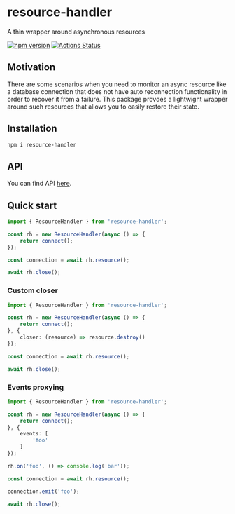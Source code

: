 # resource-handler
A thin wrapper around asynchronous resources

[![npm version](https://badge.fury.io/js/resource-handler.svg)](https://www.npmjs.com/package/resource-handler)
[![Actions Status](https://github.com/ziflex/resource-handler/workflows/Node%20CI/badge.svg)](https://github.com/ziflex/resource-handler/workflows/Node%20CI/badge.svg)

## Motivation
There are some scenarios when you need to monitor an async resource like a database connection that does not have auto reconnection functionality in order to recover it from a failure. This package provdes a lightwight wrapper around such resources that allows you to easily restore their state.

## Installation

```bash
npm i resource-handler
```

## API
You can find API [here](https://ziflex.github.io/resource-handler).

## Quick start

```typescript
import { ResourceHandler } from 'resource-handler';

const rh = new ResourceHandler(async () => {
    return connect();
});

const connection = await rh.resource();

await rh.close();
```

### Custom closer

```typescript
import { ResourceHandler } from 'resource-handler';

const rh = new ResourceHandler(async () => {
    return connect();
}, {
    closer: (resource) => resource.destroy()
});

const connection = await rh.resource();

await rh.close();
```

### Events proxying

```typescript
import { ResourceHandler } from 'resource-handler';

const rh = new ResourceHandler(async () => {
    return connect();
}, {
    events: [
        'foo'
    ]
});

rh.on('foo', () => console.log('bar'));

const connection = await rh.resource();

connection.emit('foo');

await rh.close();
```